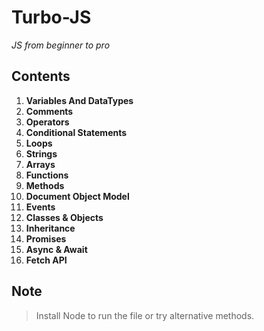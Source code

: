 # Turbo-JS

*JS from beginner to pro*

## Contents

1. **Variables And DataTypes**
2. **Comments**
3. **Operators**
4. **Conditional Statements**
5. **Loops**
6. **Strings**
7. **Arrays**
8. **Functions**
9. **Methods**
10. **Document Object Model**
11. **Events**
12. **Classes & Objects**
13. **Inheritance**
14. **Promises**
15. **Async & Await**
16. **Fetch API**

## Note
> Install Node to run the file or try alternative methods.
